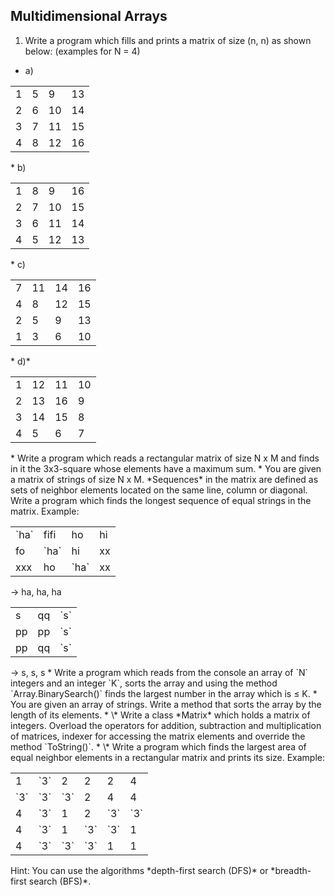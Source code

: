 ## Multidimensional Arrays

1. Write a program which fills and prints a matrix of size (n, n) as shown below: (examples for N = 4)
  * a)
<table>
    <tr>
        <td>1</td>
        <td>5</td>
        <td>9</td>
        <td>13</td>
    </tr>
    <tr>
        <td>2</td>
        <td>6</td>
        <td>10</td>
        <td>14</td>
    </tr>
    <tr>
        <td>3</td>
        <td>7</td>
        <td>11</td>
        <td>15</td>
    </tr>
    <tr>
        <td>4</td>
        <td>8</td>
        <td>12</td>
        <td>16</td>
    </tr>
</table>
	* b)
<table>
    <tr>
        <td>1</td>
        <td>8</td>
        <td>9</td>
        <td>16</td>
    </tr>
    <tr>
        <td>2</td>
        <td>7</td>
        <td>10</td>
        <td>15</td>
    </tr>
    <tr>
        <td>3</td>
        <td>6</td>
        <td>11</td>
        <td>14</td>
    </tr>
    <tr>
        <td>4</td>
        <td>5</td>
        <td>12</td>
        <td>13</td>
    </tr>
</table>
	* c)
<table>
    <tr>
        <td>7</td>
        <td>11</td>
        <td>14</td>
        <td>16</td>
    </tr>
    <tr>
        <td>4</td>
        <td>8</td>
        <td>12</td>
        <td>15</td>
    </tr>
    <tr>
        <td>2</td>
        <td>5</td>
        <td>9</td>
        <td>13</td>
    </tr>
    <tr>
        <td>1</td>
        <td>3</td>
        <td>6</td>
        <td>10</td>
    </tr>
</table>
	* d)*
<table>
    <tr>
        <td>1</td>
        <td>12</td>
        <td>11</td>
        <td>10</td>
    </tr>
    <tr>
        <td>2</td>
        <td>13</td>
        <td>16</td>
        <td>9</td>
    </tr>
    <tr>
        <td>3</td>
        <td>14</td>
        <td>15</td>
        <td>8</td>
    </tr>
    <tr>
        <td>4</td>
        <td>5</td>
        <td>6</td>
        <td>7</td>
    </tr>
</table>
* Write a program which reads a rectangular matrix of size N x M and finds in it the 3x3-square whose elements have a maximum sum.
* You are given a matrix of strings of size N x M. *Sequences* in the matrix are defined as sets of neighbor elements located on the same line, column or diagonal. Write a program which finds the longest sequence of equal strings in the matrix. Example:
<table>
    <tr>
        <td>`ha`</td>
        <td>fifi</td>
        <td>ho</td>
        <td>hi</td>
    </tr>
    <tr>
        <td>fo</td>
        <td>`ha`</td>
        <td>hi</td>
        <td>xx</td>
    </tr>
    <tr>
        <td>xxx</td>
        <td>ho</td>
        <td>`ha`</td>
        <td>xx</td>
    </tr>
</table>
  -> ha, ha, ha
<table>
    <tr>
        <td>s</td>
        <td>qq</td>
        <td>`s`</td>
    </tr>
    <tr>
        <td>pp</td>
        <td>pp</td>
        <td>`s`</td>
    </tr>
    <tr>
        <td>pp</td>
        <td>qq</td>
        <td>`s`</td>
    </tr>
</table>
  -> s, s, s
* Write a program which reads from the console an array of `N` integers and an integer `K`, sorts the array and using the method `Array.BinarySearch()` finds the largest number in the array which is ≤ K.
* You are given an array of strings. Write a method that sorts the array by the length of its elements.
* \* Write a class *Matrix* which holds a matrix of integers. Overload the operators for addition, subtraction and multiplication of matrices, indexer for accessing the matrix elements and override the method `ToString()`.
* \* Write a program which finds the largest area of equal neighbor elements in a rectangular matrix and prints its size. Example:
<table>
    <tr>
        <td>1</td>
        <td>`3`</td>
        <td>2</td>
        <td>2</td>
        <td>2</td>
        <td>4</td>
    </tr>
    <tr>
        <td>`3`</td>
        <td>`3`</td>
        <td>`3`</td>
        <td>2</td>
        <td>4</td>
        <td>4</td>
    </tr>
    <tr>
        <td>4</td>
        <td>`3`</td>
        <td>1</td>
        <td>2</td>
        <td>`3`</td>
        <td>`3`</td>
    </tr>
    <tr>
        <td>4</td>
        <td>`3`</td>
        <td>1</td>
        <td>`3`</td>
        <td>`3`</td>
        <td>1</td>
    </tr>
    <tr>
        <td>4</td>
        <td>`3`</td>
        <td>`3`</td>
        <td>`3`</td>
        <td>1</td>
        <td>1</td>
    </tr>
</table>
Hint: You can use the algorithms *depth-first search (DFS)* or *breadth-first search (BFS)*.
